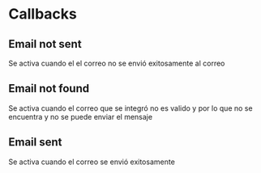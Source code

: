# Callbacks

## Email not sent

Se activa cuando el el correo no se envió exitosamente al correo

## Email not found

Se activa cuando el correo que se integró no es valido y por lo que no se encuentra y no se puede enviar el mensaje

## Email sent

Se activa cuando el correo se envió exitosamente

